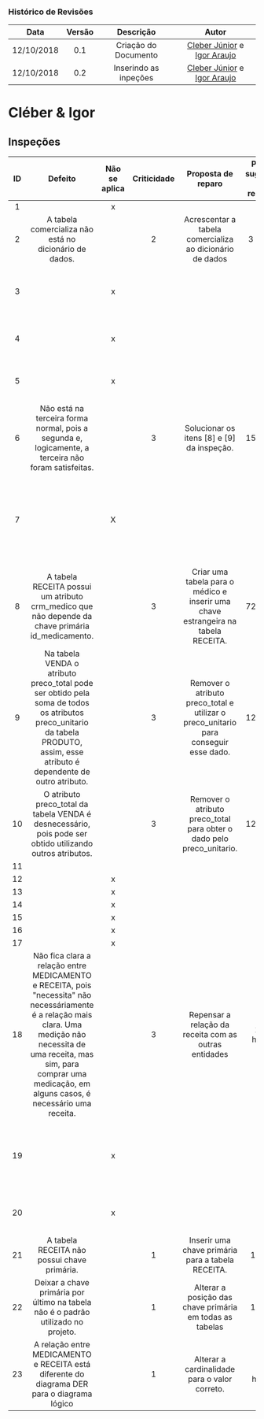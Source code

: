 [Cleber Júnior]: https://github.com/cjjcastro
[Igor Araujo]: https://github.com/zero101010

### Histórico de Revisões

| Data       | Versão | Descrição            |         Autor             |
|:----------:|:------:|:--------------------:|:-------------------------:|
| 12/10/2018 | 0.1 | Criação do Documento | [Cleber Júnior] e [Igor Araujo] |
| 12/10/2018 | 0.2 | Inserindo as inpeções | [Cleber Júnior] e [Igor Araujo] |

# Cléber & Igor
## Inspeções

| ID| Defeito | Não se aplica | Criticidade | Proposta de reparo | Prazo sugerido p/ reparos | Observações |
|:-:|:-------:|:-------------:|:-----------:|:------------------:|:-------------------------:|:-----------:|
| 1 |         | x             |             |                    |                           |             |
| 2 | A tabela comercializa não está no dicionário de dados. |               | 2           | Acrescentar a tabela comercializa ao dicionário de dados| 3 horas ||
| 3 |         | x             |             |                    |                           |O arquivo não possui nenhum comentário de tabela ou coluna.|
| 4 |         | x             |             |                    |                           |O arquivo não possui comentários de tabela|
| 5 |         | x             |             |                    |                           |O arquivo não possui comentários de tabela |
| 6 |Não está na terceira forma normal, pois a segunda e, logicamente, a terceira não foram satisfeitas.|| 3 | Solucionar os itens [8] e [9] da inspeção. | 15 horas | |
| 7 |         | X             |             |                    |                           |Todos os atributos são baseados em domínios simples, não contendo grupos ou valores repetidos.|
| 8 | A tabela RECEITA possui um atributo crm_medico que não depende da chave primária id_medicamento.| | 3 | Criar uma tabela para o médico e inserir uma chave estrangeira na tabela RECEITA. | 72 horas || 
| 9 | Na tabela VENDA o atributo preco_total pode ser obtido pela soma de todos os atributos preco_unitario da tabela PRODUTO, assim, esse atributo é dependente de outro atributo.        |               | 3 | Remover o atributo preco_total e utilizar o preco_unitario para conseguir esse dado. | 12 horas | |
| 10| O atributo preco_total da tabela VENDA é desnecessário, pois pode ser obtido utilizando outros atributos. || 3 | Remover o atributo preco_total para obter o dado pelo preco_unitario. | 12 horas |  |
| 11|         |               |             |                    |                           | |
| 12|         |x              |             |                    |                           | |
| 13|         |x              |             |                    |                           | |
| 14|         |x              |             |                    |                           | |
| 15|         |x              |             |                    |                           | |
| 16|         |x              |             |                    |                           | |
| 17|         |x              |             |                    |                           | |
| 18| Não fica clara a relação entre  MEDICAMENTO e  RECEITA, pois "necessita" não necessáriamente é a relação mais clara. Uma medição não necessita de uma receita, mas sim, para comprar uma medicação, em alguns casos, é necessário uma receita. || 3 | Repensar a relação da receita com as outras entidades | 120 horas | |
| 19|         |x             |             |                    |                           | Apesar de alguns erros na implementação a modelagem é clara e objetiva. |
| 20|         |x              |             |                    |                           | A modelagem está clara e de fácil entendimento. |
| 21| A tabela RECEITA não possui chave primária.|| 1 | Inserir uma chave primária para a tabela RECEITA. | 1 hora | |
| 22| Deixar a chave primária por último na tabela não é o padrão utilizado no projeto. ||1|Alterar a posição das chave primária em todas as tabelas| 1 hora||
| 23| A relação entre MEDICAMENTO e RECEITA está diferente do diagrama DER para o diagrama lógico ||1|Alterar a cardinalidade para o valor correto.| 1,5 horas| |
 
